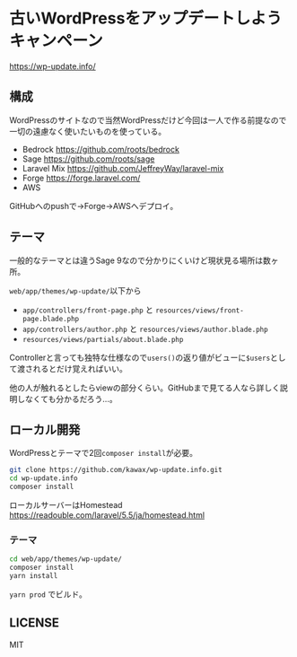 # 古いWordPressをアップデートしようキャンペーン

https://wp-update.info/

## 構成
WordPressのサイトなので当然WordPressだけど今回は一人で作る前提なので一切の遠慮なく使いたいものを使っている。

- Bedrock https://github.com/roots/bedrock
- Sage https://github.com/roots/sage
- Laravel Mix https://github.com/JeffreyWay/laravel-mix
- Forge https://forge.laravel.com/
- AWS

GitHubへのpushで→Forge→AWSへデプロイ。

## テーマ
一般的なテーマとは違うSage 9なので分かりにくいけど現状見る場所は数ヶ所。

`web/app/themes/wp-update/`以下から
- `app/controllers/front-page.php` と `resources/views/front-page.blade.php`
- `app/controllers/author.php` と `resources/views/author.blade.php`
- `resources/views/partials/about.blade.php`

Controllerと言っても独特な仕様なので`users()`の返り値がビューに`$users`として渡されるとだけ覚えればいい。

他の人が触れるとしたらviewの部分くらい。GitHubまで見てる人なら詳しく説明しなくても分かるだろう…。

## ローカル開発
WordPressとテーマで2回`composer install`が必要。

```bash
git clone https://github.com/kawax/wp-update.info.git
cd wp-update.info
composer install
```

ローカルサーバーはHomestead  
https://readouble.com/laravel/5.5/ja/homestead.html

### テーマ

```bash
cd web/app/themes/wp-update/
composer install
yarn install
```

`yarn prod` でビルド。

## LICENSE
MIT

